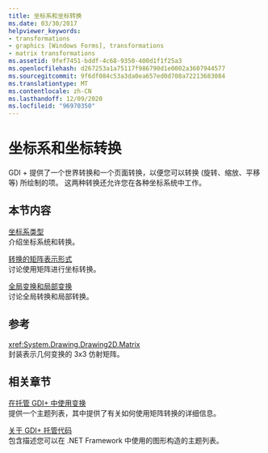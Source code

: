```yaml
---
title: 坐标系和坐标转换
ms.date: 03/30/2017
helpviewer_keywords:
- transformations
- graphics [Windows Forms], transformations
- matrix transformations
ms.assetid: 9fef7451-bddf-4c68-9350-400d1f1f25a3
ms.openlocfilehash: d267253a1a75117f986790d1e0002a3607944577
ms.sourcegitcommit: 9f6df084c53a3da0ea657ed0d708a72213683084
ms.translationtype: MT
ms.contentlocale: zh-CN
ms.lasthandoff: 12/09/2020
ms.locfileid: "96970350"
---
```

# <a name="coordinate-systems-and-transformations"></a>坐标系和坐标转换
GDI + 提供了一个世界转换和一个页面转换，以便您可以转换 (旋转、缩放、平移等) 所绘制的项。 这两种转换还允许您在各种坐标系统中工作。  
  
## <a name="in-this-section"></a>本节内容  
 [坐标系类型](types-of-coordinate-systems.md)  
 介绍坐标系统和转换。  
  
 [转换的矩阵表示形式](matrix-representation-of-transformations.md)  
 讨论使用矩阵进行坐标转换。  
  
 [全局变换和局部变换](global-and-local-transformations.md)  
 讨论全局转换和局部转换。  
  
## <a name="reference"></a>参考  
 <xref:System.Drawing.Drawing2D.Matrix>  
 封装表示几何变换的 3x3 仿射矩阵。  
  
## <a name="related-sections"></a>相关章节  
 [在托管 GDI+ 中使用变换](using-transformations-in-managed-gdi.md)  
 提供一个主题列表，其中提供了有关如何使用矩阵转换的详细信息。  
  
 [关于 GDI+ 托管代码](about-gdi-managed-code.md)  
 包含描述您可以在 .NET Framework 中使用的图形构造的主题列表。
